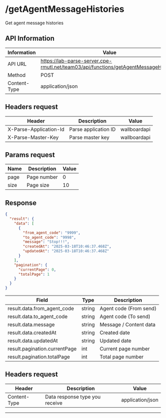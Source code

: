 # /getAgentMessageHistories

Get agent message histories

## API Information

| Information  | Value                                                                                |
| ------------ | ------------------------------------------------------------------------------------ |
| API URL      | https://lab-parse-server.cpe-rmutl.net/team03/api/functions/getAgentMessageHistories |
| Method       | POST                                                                                 |
| Content-Type | application/json                                                                     |

## Headers request

| Header                 | Description          | Value        |
| ---------------------- | -------------------- | ------------ |
| X-Parse-Application-Id | Parse application ID | wallboardapi |
| X-Parse-Master-Key     | Parse master key     | wallboardapi |

## Params request

| Name | Description | Value |
| ---- | ----------- | ----- |
| page | Page number | 0     |
| size | Page size   | 10    |

## Response

```json
{
  "result": {
    "data": [
      {
        "from_agent_code": "9999",
        "to_agent_code": "9998",
        "message": "Stop!!!",
        "createdAt": "2025-03-18T10:46:37.468Z",
        "updatedAt": "2025-03-18T10:46:37.468Z"
      }
    ],
    "pagination": {
      "currentPage": 0,
      "totalPage": 1
    }
  }
}
```

| Field                         | Type   | Description            |
| ----------------------------- | ------ | ---------------------- |
| result.data.from_agent_code   | string | Agent code (From send) |
| result.data.to_agent_code     | string | Agent code (To send)   |
| result.data.message           | string | Message / Content data |
| result.data.createdAt         | string | Created date           |
| result.data.updatedAt         | string | Updated date           |
| result.pagination.currentPage | int    | Current page number    |
| result.pagination.totalPage   | int    | Total page number      |

## Headers request

| Header       | Description                    | Value            |
| ------------ | ------------------------------ | ---------------- |
| Content-Type | Data response type you receive | application/json |

---